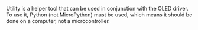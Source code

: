 Utility is a helper tool that can be used in conjunction with the OLED driver. To use it, Python (not MicroPython) must be used, which means it should be done on a computer, not a microcontroller.